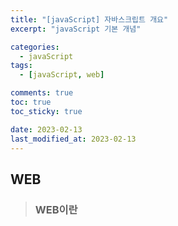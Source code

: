 ```yaml
---
title: "[javaScript] 자바스크립트 개요"
excerpt: "javaScript 기본 개념"

categories:
  - javaScript
tags:
  - [javaScript, web]

comments: true
toc: true
toc_sticky: true

date: 2023-02-13
last_modified_at: 2023-02-13
---
```


## WEB

> ### WEB이란
